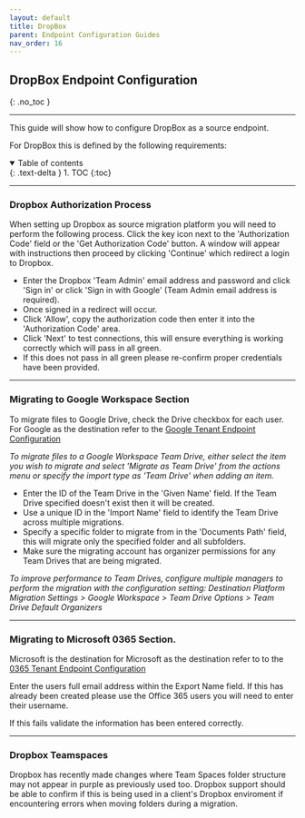 ```yaml
---
layout: default
title: DropBox
parent: Endpoint Configuration Guides
nav_order: 16
---
```


## DropBox Endpoint Configuration
{: .no_toc }

---

This guide will show how to configure DropBox as a source endpoint. 

For DropBox this is defined by the following requirements:

<a name="top"></a>
<details open markdown="block">
  <summary>
    Table of contents
  </summary>
  {: .text-delta }
1. TOC
{:toc}
</details>

---

### Dropbox Authorization Process

When setting up Dropbox as source migration platform you will need to perform the following process.
Click the key icon next to the 'Authorization Code' field or the 'Get Authorization Code' button.
A window will appear with instructions then proceed by clicking 'Continue' which redirect a login to Dropbox.


- Enter the Dropbox 'Team Admin' email address and password and click 'Sign in' or click 'Sign in with Google' (Team Admin email address is required).
- Once signed in a redirect will occur.
- Click 'Allow', copy the authorization code  then enter it into the 'Authorization Code' area.
- Click 'Next' to test connections, this will ensure everything is working correctly which will pass in all green.
-  If this does not pass in all green please re-confirm proper credentials have been provided.

---
### Migrating to Google Workspace Section 
 
To migrate files to Google Drive, check the Drive checkbox for each user. For Google as the destination refer to the <a href="https://cloudm-migrate.github.io/documentation/Endpoint-Configuration-Guides/GoogleTenant.html">Google Tenant Endpoint Configuration</a>

*To migrate files to a Google Workspace Team Drive, either select the item you wish to migrate and select 'Migrate as Team Drive' from the actions menu or specify the import type as 'Team Drive' when adding an item.*

- Enter the ID of the Team Drive in the 'Given Name' field. If the Team Drive specified doesn't exist then it will be created. 
- Use a unique ID in the 'Import Name' field to identify the Team Drive across multiple migrations. 
- Specify a specific folder to migrate from in the 'Documents Path' field, this will migrate only the specified folder and all subfolders. 
- Make sure the migrating account has organizer permissions for any Team Drives that are being migrated.

*To improve performance to Team Drives, configure multiple managers to perform the migration with the configuration setting: Destination Platform Migration Settings > Google Workspace > Team Drive Options > Team Drive Default Organizers*



---

### Migrating to Microsoft 0365 Section.  

Microsoft is the destination for Microsoft as the destination refer to to the <a href="https://cloudm-migrate.github.io/documentation/Endpoint-Configuration-Guides/O365Tenant.html">0365 Tenant Endpoint Configuration</a>

Enter the users full email address within the Export Name field. If this has already been created please use the Office 365 users you will need to enter their username.

If this fails validate the information has been entered correctly.

---
### Dropbox Teamspaces

Dropbox has recently made changes where Team Spaces folder structure may not appear in purple as previously used too. Dropbox support should be able to confirm if this is being used in a client's Dropbox enviroment if encountering errors when moving folders during a migration.


